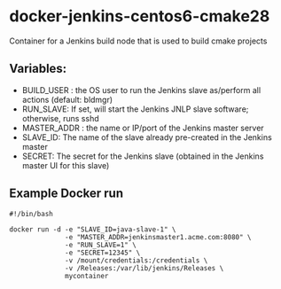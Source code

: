 # docker-jenkins-centos6-cmake28
Container for a Jenkins build node that is used to build cmake projects

## Variables:

- BUILD_USER : the OS user to run the Jenkins slave as/perform all actions (default: bldmgr)
- RUN_SLAVE: If set, will start the Jenkins JNLP slave software; otherwise, runs sshd
- MASTER_ADDR : the name or IP/port of the Jenkins master server
- SLAVE_ID: The name of the slave already pre-created in the Jenkins master
- SECRET: The secret for the Jenkins slave (obtained in the Jenkins master UI for this slave)

## Example Docker run

```
#!/bin/bash

docker run -d -e "SLAVE_ID=java-slave-1" \
              -e "MASTER_ADDR=jenkinsmaster1.acme.com:8080" \
              -e "RUN_SLAVE=1" \
              -e "SECRET=12345" \
              -v /mount/credentials:/credentials \
              -v /Releases:/var/lib/jenkins/Releases \
              mycontainer
```
